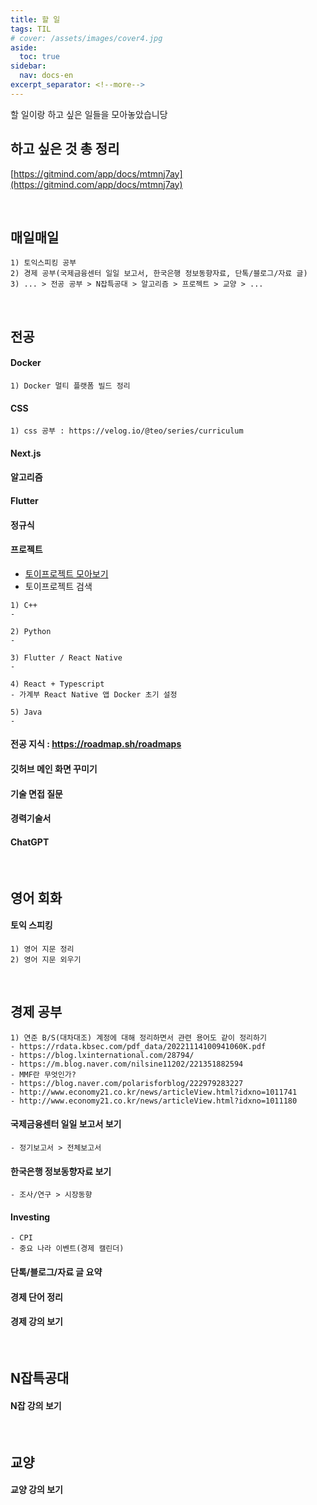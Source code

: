 ```yaml
---
title: 할 일
tags: TIL
# cover: /assets/images/cover4.jpg
aside:
  toc: true
sidebar:
  nav: docs-en
excerpt_separator: <!--more-->
---
```


할 일이랑 하고 싶은 일들을 모아놓았습니당

<!--more-->

## 하고 싶은 것 총 정리
[https://gitmind.com/app/docs/mtmnj7ay](https://gitmind.com/app/docs/mtmnj7ay)

<br>

매일매일
----
```
1) 토익스피킹 공부
2) 경제 공부(국제금융센터 일일 보고서, 한국은행 정보동향자료, 단톡/블로그/자료 글)
3) ... > 전공 공부 > N잡특공대 > 알고리즘 > 프로젝트 > 교양 > ...
```

<br>

전공
----

#### Docker 
```
1) Docker 멀티 플랫폼 빌드 정리
```

#### CSS
```
1) css 공부 : https://velog.io/@teo/series/curriculum
```

#### Next.js 
#### 알고리즘
#### Flutter
#### 정규식

#### 프로젝트
- [토이프로젝트 모아보기](https://devfolio.kr/)<br>
- 토이프로젝트 검색

```
1) C++
-

2) Python
-

3) Flutter / React Native
-

4) React + Typescript
- 가계부 React Native 앱 Docker 초기 설정

5) Java
-

```

#### 전공 지식 : https://roadmap.sh/roadmaps

#### 깃허브 메인 화면 꾸미기
#### 기술 면접 질문
#### 경력기술서
#### ChatGPT

<br>

영어 회화
----
#### 토익 스피킹
```
1) 영어 지문 정리
2) 영어 지문 외우기
```

<br>

경제 공부
----
```
1) 연준 B/S(대차대조) 계정에 대해 정리하면서 관련 용어도 같이 정리하기
- https://rdata.kbsec.com/pdf_data/20221114100941060K.pdf
- https://blog.lxinternational.com/28794/
- https://m.blog.naver.com/nilsine11202/221351882594
- MMF란 무엇인가?
- https://blog.naver.com/polarisforblog/222979283227
- http://www.economy21.co.kr/news/articleView.html?idxno=1011741
- http://www.economy21.co.kr/news/articleView.html?idxno=1011180
```

#### 국제금융센터 일일 보고서 보기
```
- 정기보고서 > 전체보고서 
```

#### 한국은행 정보동향자료 보기
```
- 조사/연구 > 시장동향
```

#### Investing
```
- CPI 
- 중요 나라 이벤트(경제 캘린더)
```

#### 단톡/블로그/자료 글 요약
#### 경제 단어 정리
#### 경제 강의 보기

<br>

N잡특공대
----
#### N잡 강의 보기

<br>

교양
----
#### 교양 강의 보기
